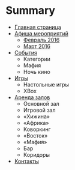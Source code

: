 # Summary

* [Главная страница](README.md)
* [Афиша мероприятий](afisha/README.md)
   * [Февраль 2016](afisha/2016-02.md)
   * [Март 2016](2016-03.md)
* [События](events/README.md)
   * Категории
   * Мафия
   * Ночь кино
* [Игры](games/README.md)
   * Настольные игры
   * XBox
* [Аренда залов](rent.md)
   * Основной зал
   * Игровой зал
   * «Хижина»
   * «Африка»
   * Коворкинг
   * «Восток»
   * «Мафия»
   * Бар
   * Коридоры
* [Контакты](contacts.md)

